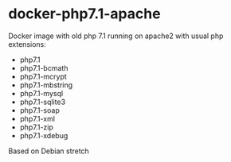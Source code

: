 # docker-php7.1-apache
Docker image with old php 7.1 running on apache2 with usual php extensions:

- php7.1
- php7.1-bcmath
- php7.1-mcrypt
- php7.1-mbstring
- php7.1-mysql
- php7.1-sqlite3
- php7.1-soap
- php7.1-xml
- php7.1-zip
- php7.1-xdebug

Based on Debian stretch

